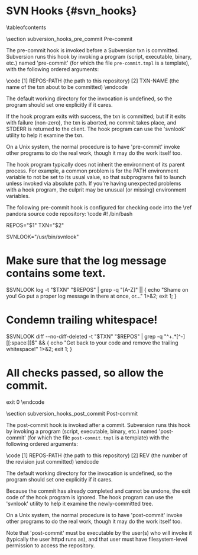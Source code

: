SVN Hooks    {#svn_hooks}
=========

\tableofcontents

\section subversion_hooks_pre_commit Pre-commit

The pre-commit hook is invoked before a Subversion txn is
committed. Subversion runs this hook by invoking a program
(script, executable, binary, etc.) named 'pre-commit' (for which
the file `pre-commit.tmpl` is a template), with the following ordered arguments:

\code
[1] REPOS-PATH   (the path to this repository)
[2] TXN-NAME     (the name of the txn about to be committed)
\endcode

The default working directory for the invocation is undefined, so
the program should set one explicitly if it cares.

If the hook program exits with success, the txn is committed; but
if it exits with failure (non-zero), the txn is aborted, no commit
takes place, and STDERR is returned to the client.   The hook
program can use the 'svnlook' utility to help it examine the txn.

On a Unix system, the normal procedure is to have 'pre-commit'
invoke other programs to do the real work, though it may do the
work itself too.

The hook program typically does not inherit the environment of
its parent process.  For example, a common problem is for the
PATH environment variable to not be set to its usual value, so
that subprograms fail to launch unless invoked via absolute path.
If you're having unexpected problems with a hook program, the
culprit may be unusual (or missing) environment variables.

The following pre-commit hook is configured for checking code
into the \ref pandora source code repository:
\code
#! /bin/bash

REPOS="$1"
TXN="$2"

SVNLOOK="/usr/bin/svnlook"

# Make sure that the log message contains some text.
$SVNLOOK log -t "$TXN" "$REPOS" | grep -q "[A-Z]" || {
  echo "Shame on you! Go put a proper log message in there at once, or..." 1>&2;
  exit 1;
}

# Condemn trailing whitespace!
$SVNLOOK diff --no-diff-deleted -t "$TXN" "$REPOS" | grep -q "^+.*[^-][[:space:]]$" && {
  echo "Get back to your code and remove the trailing whitespace!" 1>&2;
  exit 1;
}

# All checks passed, so allow the commit.
exit 0
\endcode

\section subversion_hooks_post_commit Post-commit

The post-commit hook is invoked after a commit.  Subversion runs
this hook by invoking a program (script, executable, binary, etc.)
named 'post-commit' (for which the file `post-commit.tmpl` is a template) with the 
following ordered arguments:

\code
[1] REPOS-PATH   (the path to this repository)
[2] REV          (the number of the revision just committed)
\endcode

The default working directory for the invocation is undefined, so
the program should set one explicitly if it cares.

Because the commit has already completed and cannot be undone,
the exit code of the hook program is ignored.  The hook program
can use the 'svnlook' utility to help it examine the
newly-committed tree.

On a Unix system, the normal procedure is to have 'post-commit'
invoke other programs to do the real work, though it may do the
work itself too.

Note that 'post-commit' must be executable by the user(s) who will
invoke it (typically the user httpd runs as), and that user must
have filesystem-level permission to access the repository.
